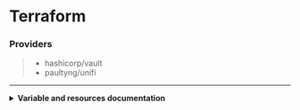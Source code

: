 # Terraform

### Providers

> - hashicorp/vault
> - paultyng/unifi

---

<details>
  <summary>
   <b>Variable and resources documentation</b>
  </summary>

---
<!-- BEGIN_TF_DOCS -->
### Modules

No modules.

### Inputs

| Name | Description | Type | Default |
|------|-------------|------|---------|
| aws\_default\_region | <sub>(Optional) See all available values for the parameter at [Predefined ACL's on GCS Permissions](https://cloud.google.com/storage/docs/access-control/lists#predefined-acl)<br><br>  Options:<br>  - australiasoutheast<br>  - australiaeast<br>  - australiacentral1<br>  - australiacentral2</sub> | `string` | `"us-east-1"` |
| unifi\_api\_url | <sub>Provides a connection URI to bridge Terraform with Unifi's controller. [Reference](https://registry.terraform.io/providers/paultyng/unifi/latest/docs#api_url)</sub> | `string` | `""` |
| unifi\_insecure | <sub>Skip TLS verification when trying to access the API. [Reference](https://registry.terraform.io/providers/paultyng/unifi/latest/docs#allow_insecure)</sub> | `string` | `""` |
| unifi\_password | <sub>Providers a password for your Unifi controller. [Reference](https://registry.terraform.io/providers/paultyng/unifi/latest/docs#password)</sub> | `string` | `""` |
| unifi\_site\_name | <sub>Defines [a name for your controller](https://registry.terraform.io/providers/paultyng/unifi/latest/docs/resources/site#name) site name.</sub> | `string` | `"main"` |
| unifi\_username | <sub>Provides a username for your Unifi controller. [Reference](https://registry.terraform.io/providers/paultyng/unifi/latest/docs#username).</sub> | `string` | `"example"` |
| vault\_github\_org | <sub>[Provide a Github organization name to authorize users inside Vault.](https://registry.terraform.io/providers/hashicorp/vault/latest/docs/resources/github_auth_backend#organization)</sub> | `string` | `"takeru-org"` |
| vault\_password | <sub>Vault password for the main user, used for login purposes.</sub> | `string` | `""` |
| vault\_path | <sub>Vault password for the main user, used for login purposes.</sub> | `string` | `""` |
| vault\_userdata | <sub>Mock variable required by Vault userpass login method.</sub> | `any` | n/a |
| vault\_username | <sub>Vault plaintext username to login.</sub> | `string` | `"gruber"` |

### Outputs

No outputs.
<!-- END_TF_DOCS -->
</details>